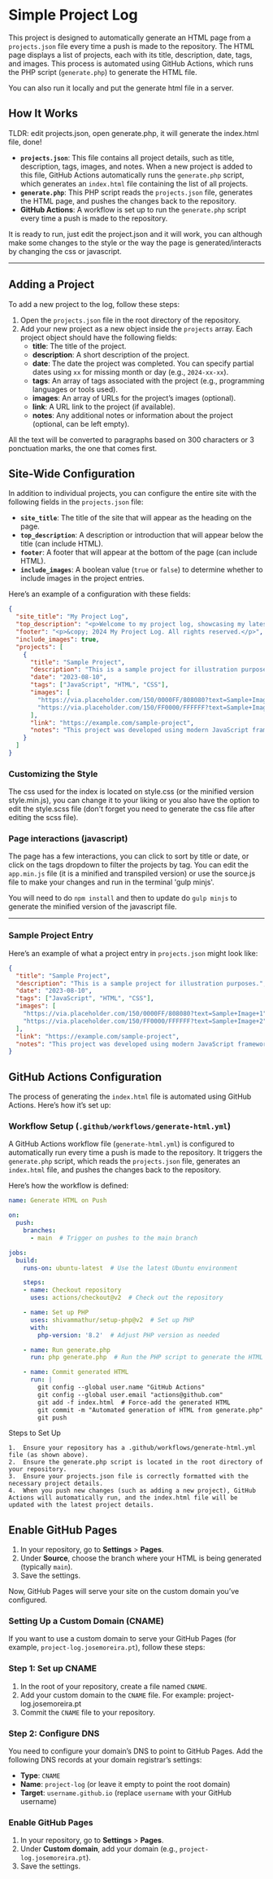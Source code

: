 
# Simple Project Log

This project is designed to automatically generate an HTML page from a `projects.json` file every time a push is made to the repository. The HTML page displays a list of projects, each with its title, description, date, tags, and images. This process is automated using GitHub Actions, which runs the PHP script (`generate.php`) to generate the HTML file.

You can also run it locally and put the generate html file in a server.

## How It Works

TLDR: edit projects.json, open generate.php, it will generate the index.html file, done!

- **`projects.json`**: This file contains all project details, such as title, description, tags, images, and notes. When a new project is added to this file, GitHub Actions automatically runs the `generate.php` script, which generates an `index.html` file containing the list of all projects.
- **`generate.php`**: This PHP script reads the `projects.json` file, generates the HTML page, and pushes the changes back to the repository.
- **GitHub Actions**: A workflow is set up to run the `generate.php` script every time a push is made to the repository.

It is ready to run, just edit the project.json and it will work, you can although make some changes to the style or the way the page is generated/interacts by changing the css or javascript.

---

## Adding a Project

To add a new project to the log, follow these steps:

1. Open the `projects.json` file in the root directory of the repository.
2. Add your new project as a new object inside the `projects` array. Each project object should have the following fields:
   - **title**: The title of the project.
   - **description**: A short description of the project.
   - **date**: The date the project was completed. You can specify partial dates using `xx` for missing month or day (e.g., `2024-xx-xx`).
   - **tags**: An array of tags associated with the project (e.g., programming languages or tools used).
   - **images**: An array of URLs for the project’s images (optional).
   - **link**: A URL link to the project (if available).
   - **notes**: Any additional notes or information about the project (optional, can be left empty).

All the text will be converted to paragraphs based on 300 characters or 3 ponctuation marks, the one that comes first.

## Site-Wide Configuration

In addition to individual projects, you can configure the entire site with the following fields in the `projects.json` file:

- **`site_title`**: The title of the site that will appear as the heading on the page.
- **`top_description`**: A description or introduction that will appear below the title (can include HTML).
- **`footer`**: A footer that will appear at the bottom of the page (can include HTML).
- **`include_images`**: A boolean value (`true` or `false`) to determine whether to include images in the project entries.

Here’s an example of a configuration with these fields:

```json
{
  "site_title": "My Project Log",
  "top_description": "<p>Welcome to my project log, showcasing my latest development projects.</p>",
  "footer": "<p>&copy; 2024 My Project Log. All rights reserved.</p>",
  "include_images": true,
  "projects": [
    {
      "title": "Sample Project",
      "description": "This is a sample project for illustration purposes.",
      "date": "2023-08-10",
      "tags": ["JavaScript", "HTML", "CSS"],
      "images": [
        "https://via.placeholder.com/150/0000FF/808080?text=Sample+Image+1",
        "https://via.placeholder.com/150/FF0000/FFFFFF?text=Sample+Image+2"
      ],
      "link": "https://example.com/sample-project",
      "notes": "This project was developed using modern JavaScript frameworks and is mobile-responsive."
    }
  ]
}
```
### Customizing the Style

The css used for the index is located on style.css (or the minified version style.min.js), you can change it to your liking or you also have the option to edit the style.scss file (don't forget you need to generate the css file after editing the scss file).

### Page interactions (javascript)

The page has a few interactions, you can click to sort by title or date, or click on the tags dropdown to filter the projects by tag. You can edit the `app.min.js` file (it is a minified and transpiled version) or use the source.js file to make your changes and run in the terminal 'gulp minjs'.

You will need to do `npm install` and then to update do `gulp minjs` to generate the minified version of the javascript file.

---

### Sample Project Entry

Here’s an example of what a project entry in `projects.json` might look like:

```json
{
  "title": "Sample Project",
  "description": "This is a sample project for illustration purposes.",
  "date": "2023-08-10",
  "tags": ["JavaScript", "HTML", "CSS"],
  "images": [
    "https://via.placeholder.com/150/0000FF/808080?text=Sample+Image+1",
    "https://via.placeholder.com/150/FF0000/FFFFFF?text=Sample+Image+2"
  ],
  "link": "https://example.com/sample-project",
  "notes": "This project was developed using modern JavaScript frameworks and is mobile-responsive."
}
```

## GitHub Actions Configuration

The process of generating the `index.html` file is automated using GitHub Actions. Here’s how it’s set up:

### Workflow Setup (`.github/workflows/generate-html.yml`)

A GitHub Actions workflow file (`generate-html.yml`) is configured to automatically run every time a push is made to the repository. It triggers the `generate.php` script, which reads the `projects.json` file, generates an `index.html` file, and pushes the changes back to the repository.

Here’s how the workflow is defined:

```yaml
name: Generate HTML on Push

on:
  push:
    branches:
      - main  # Trigger on pushes to the main branch

jobs:
  build:
    runs-on: ubuntu-latest  # Use the latest Ubuntu environment

    steps:
    - name: Checkout repository
      uses: actions/checkout@v2  # Check out the repository

    - name: Set up PHP
      uses: shivammathur/setup-php@v2  # Set up PHP
      with:
        php-version: '8.2'  # Adjust PHP version as needed

    - name: Run generate.php
      run: php generate.php  # Run the PHP script to generate the HTML file

    - name: Commit generated HTML
      run: |
        git config --global user.name "GitHub Actions"
        git config --global user.email "actions@github.com"
        git add -f index.html  # Force-add the generated HTML
        git commit -m "Automated generation of HTML from generate.php"
        git push

```

Steps to Set Up

	1.	Ensure your repository has a .github/workflows/generate-html.yml file (as shown above).
	2.	Ensure the generate.php script is located in the root directory of your repository.
	3.	Ensure your projects.json file is correctly formatted with the necessary project details.
	4.	When you push new changes (such as adding a new project), GitHub Actions will automatically run, and the index.html file will be updated with the latest project details.

## Enable GitHub Pages

1. In your repository, go to **Settings** > **Pages**.
2. Under **Source**, choose the branch where your HTML is being generated (typically `main`).
3. Save the settings.

Now, GitHub Pages will serve your site on the custom domain you’ve configured.


### Setting Up a Custom Domain (CNAME)

If you want to use a custom domain to serve your GitHub Pages (for example, `project-log.josemoreira.pt`), follow these steps:

### Step 1: Set up CNAME

1. In the root of your repository, create a file named `CNAME`.
2. Add your custom domain to the `CNAME` file. For example: project-log.josemoreira.pt
3. Commit the `CNAME` file to your repository.

### Step 2: Configure DNS

You need to configure your domain’s DNS to point to GitHub Pages. Add the following DNS records at your domain registrar’s settings:

- **Type**: `CNAME`
- **Name**: `project-log` (or leave it empty to point the root domain)
- **Target**: `username.github.io` (replace `username` with your GitHub username)

### Enable GitHub Pages

1. In your repository, go to **Settings** > **Pages**.
2. Under **Custom domain**, add your domain (e.g., `project-log.josemoreira.pt`).
3. Save the settings.

